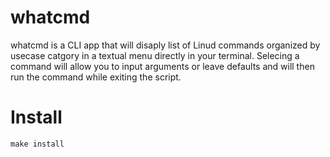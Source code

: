 # whatcmd

whatcmd is a CLI app that will disaply list of Linud commands organized by usecase catgory in a textual menu directly in your terminal. Selecing a command will allow you to input arguments or leave defaults and will then run the command while exiting the script.

# Install
```
make install
```